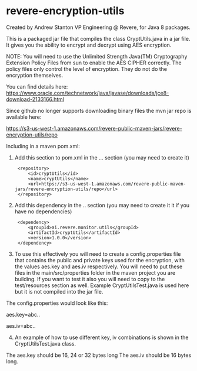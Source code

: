 # revere-encryption-utils

Created by Andrew Stanton VP Engineering @ Revere, for Java 8 packages.

This is a packaged jar file that compiles the class CryptUtils.java in a jar file.  It gives you the ability to encrypt and decrypt using AES encryption.  

NOTE: You will need to use the Unlimited Strength Java(TM) Cryptography Extension Policy Files from sun to enable the AES CIPHER correctly.  The policy files only control the level of encryption.  They do not do the encryption themselves.

You can find details here: https://www.oracle.com/technetwork/java/javase/downloads/jce8-download-2133166.html

Since github no longer supports downloading binary files the mvn jar repo is available here:

https://s3-us-west-1.amazonaws.com/revere-public-maven-jars/revere-encryption-utils/repo

Including in a maven pom.xml:

1. Add this section to pom.xml in the <repositories>...</repositories> section (you may need to create it)

		<repository>
			<id>cryptUtils</id>
			<name>cryptUtils</name>
			<url>https://s3-us-west-1.amazonaws.com/revere-public-maven-jars/revere-encryption-utils/repo</url>
		</repository>
    
2. Add this dependency in the <dependencies> .. </dependencies> section (you may need to create it it if you have no dependencies)

		<dependency>
			<groupId>ai.revere.monitor.utils</groupId>
			<artifactId>cryptUtils</artifactId>
			<version>1.0.0</version>
		</dependency>

3. To use this effectively you will need to create a config.properties file that contains the public and private keys used for the encryption, with the values aes.key and aes.iv respectively.  You will need to put these files in the main/src/properties folder in the maven project you are building.  If you want to test it also you will need to copy to the test/resources section as well.  Example CryptUtilsTest.java is used here but it is not compiled into the jar file.

The config.properties would look like this:

aes.key=abc..

aes.iv=abc..

4. An example of how to use different key, iv combinations is shown in the CryptUtilsTest.java class.  

The aes.key should be 16, 24 or 32 bytes long
The aes.iv should be 16 bytes long.

